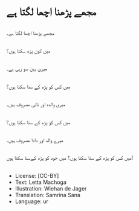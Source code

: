 # مجھے پڑھنا اچھا لگتا ہے

##
مجھے پڑھنا اچھا لگتا ہے۔

##
میں کون پڑھ سکتا ہوں؟

##
میری بہن سو رہی ہے۔

##
میں کس کو پڑھ کے سنا سکتا ہوں؟

##
میری والدہ اور نانی مصروف ہیں۔

##
میں کس کو پڑھ کے سنا سکتا ہوں؟

##
میرے والد اور دادا مصروف ہیں۔

##
میں کس کو پڑھ کے سنا سکتا ہوں؟ میں خود کو پڑھ کےسنا سکتا ہوں!

##
* License: [CC-BY]
* Text: Letta Machoga
* Illustration: Wiehan de Jager
* Translation: Samrina Sana
* Language: ur
